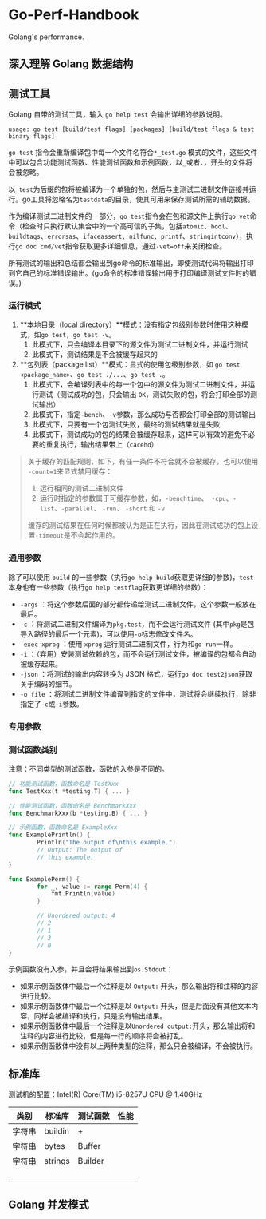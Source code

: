 # Go-Perf-Handbook

Golang's performance.

## 深入理解 Golang 数据结构



## 测试工具

Golang 自带的测试工具，输入 `go help test` 会输出详细的参数说明。

```shell
usage: go test [build/test flags] [packages] [build/test flags & test binary flags]
```

`go test` 指令会重新编译包中每一个文件名符合`*_test.go` 模式的文件，这些文件中可以包含功能测试函数、性能测试函数和示例函数，以`_`或者`.`，开头的文件将会被忽略。

以`_test`为后缀的包将被编译为一个单独的包，然后与主测试二进制文件链接并运行。go工具将忽略名为`testdata`的目录，使其可用来保存测试所需的辅助数据。

作为编译测试二进制文件的一部分，`go test`指令会在包和源文件上执行`go vet`命令（检查时只执行默认集合中的一个高可信的子集，包括`atomic`、`bool`、`buildtags`、`errorsas`、`ifaceassert`、`nilfunc`、`printf`、`stringintconv`），执行`go doc cmd/vet`指令获取更多详细信息，通过`-vet=off`来关闭检查。

所有测试的输出和总结都会输出到go命令的标准输出，即使测试代码将输出打印到它自己的标准错误输出。(go命令的标准错误输出用于打印编译测试文件时的错误。)

### 运行模式

1. **本地目录（local directory）**模式：没有指定包级别参数时使用这种模式，如`go test`，`go test -v`。
   1. 此模式下，只会编译本目录下的源文件为测试二进制文件，并运行测试
   2. 此模式下，测试结果是不会被缓存起来的
2. **包列表（package list）**模式：显式的使用包级别参数，如 `go test <package_name>`、`go test ./...`、`go test .`。
   1. 此模式下，会编译列表中的每一个包中的源文件为测试二进制文件，并运行测试（测试成功的包，只会输出 `OK`，测试失败的包，将会打印全部的测试输出）
   2. 此模式下，指定`-bench`、`-v`参数，那么成功与否都会打印全部的测试输出
   3. 此模式下，只要有一个包测试失败，最终的测试结果就是失败
   4. 此模式下，测试成功的包的结果会被缓存起来，这样可以有效的避免不必要的重复执行，输出结果带上（`cacehd`）

> 关于缓存的匹配规则，如下，有任一条件不符合就不会被缓存，也可以使用 `-count=1`来显式禁用缓存：
>
> 1. 运行相同的测试二进制文件
> 2. 运行时指定的参数属于可缓存参数，如，`-benchtime`、` -cpu`、`-list`、`-parallel`、 `-run`、 `-short` 和 `-v`
>
> 缓存的测试结果在任何时候都被认为是正在执行，因此在测试成功的包上设置`-timeout`是不会起作用的。

### 通用参数

除了可以使用 `build` 的一些参数（执行`go help build`获取更详细的参数)，`test` 本身也有一些参数（执行`go help testflag`获取更详细的参数）：

- `-args` ：将这个参数后面的部分都传递给测试二进制文件，这个参数一般放在最后。
- `-c` ：将测试二进制文件编译为`pkg.test`，而不会运行测试文件 (其中`pkg`是包导入路径的最后一个元素)，可以使用`-o`标志修改文件名。
- `-exec xprog` ：使用 `xprog` 运行测试二进制文件，行为和`go run`一样。
- `-i` ：（弃用）安装测试依赖的包，而不会运行测试文件，被编译的包都会自动被缓存起来。
- `-json` ：将测试的输出内容转换为 JSON 格式，运行`go doc test2json`获取关于编码的细节。
- `-o file` ：将测试二进制文件编译到指定的文件中，测试将会继续执行，除非指定了`-c`或`-i`参数。

### 专用参数



### 测试函数类别

注意：不同类型的测试函数，函数的入参是不同的。

```go
// 功能测试函数，函数命名是 TestXxx 
func TestXxx(t *testing.T) { ... }

// 性能测试函数，函数命名是 BenchmarkXxx
func BenchmarkXxx(b *testing.B) { ... }

// 示例函数，函数命名是 ExampleXxx
func ExamplePrintln() {
		Println("The output of\nthis example.")
		// Output: The output of
		// this example.
}

func ExamplePerm() {
		for _, value := range Perm(4) {
			fmt.Println(value)
		}

		// Unordered output: 4
		// 2
		// 1
		// 3
		// 0
}
```

示例函数没有入参，并且会将结果输出到`os.Stdout`：

- 如果示例函数体中最后一个注释是以 `Output:` 开头，那么输出将和注释的内容进行比较。
- 如果示例函数体中最后一个注释是以 `Output:` 开头，但是后面没有其他文本内容，同样会被编译和执行，只是没有输出结果。
- 如果示例函数体中最后一个注释是以`Unordered output:`开头，那么输出将和注释的内容进行比较，但是每一行的顺序将会被打乱。
- 如果示例函数体中没有以上两种类型的注释，那么只会被编译，不会被执行。

## 标准库

测试机的配置：Intel(R) Core(TM) i5-8257U CPU @ 1.40GHz

|类别|标准库|测试函数|性能|
|---|---|---|---|
|字符串|buildin|+||
|字符串|bytes|Buffer||
|字符串|strings|Builder||
|||||
|||||
|||||
|||||



## Golang 并发模式

